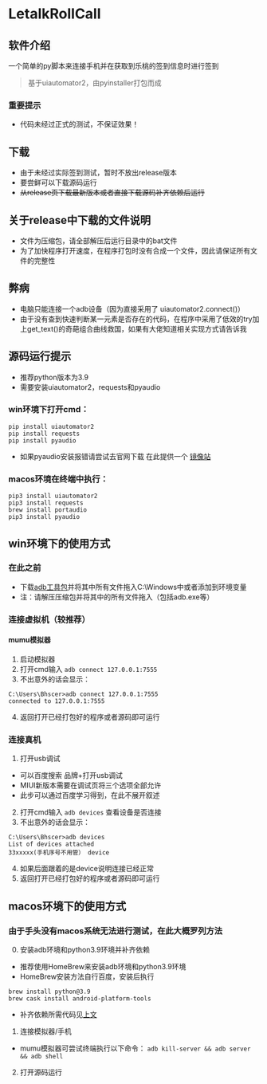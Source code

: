 # LetalkRollCall

## 软件介绍
一个简单的py脚本来连接手机并在获取到乐桃的签到信息时进行签到
> 基于uiautomator2，由pyinstaller打包而成

### 重要提示
- 代码未经过正式的测试，不保证效果！

## 下载
- 由于未经过实际签到测试，暂时不放出release版本
- 要尝鲜可以下载源码运行
- ~~从release页下载最新版本或者直接下载源码补齐依赖后运行~~

## 关于release中下载的文件说明
- 文件为压缩包，请全部解压后运行目录中的bat文件
- 为了加快程序打开速度，在程序打包时没有合成一个文件，因此请保证所有文件的完整性

## 弊病
- 电脑只能连接一个adb设备（因为直接采用了 uiautomator2.connect()）
- 由于没有查到快速判断某一元素是否存在的代码，在程序中采用了低效的try加上get_text()的奇葩组合曲线救国，如果有大佬知道相关实现方式请告诉我

## 源码运行提示
- 推荐python版本为3.9
- 需要安装uiautomator2，requests和pyaudio
### win环境下打开cmd：
```
pip install uiautomator2
pip install requests
pip install pyaudio
```
- 如果pyaudio安装报错请尝试去官网下载 在此提供一个 [镜像站](https://www.lfd.uci.edu/~gohlke/pythonlibs/#pyaudio)
### macos环境在终端中执行：
```
pip3 install uiautomator2
pip3 install requests
brew install portaudio
pip3 install pyaudio
```

## win环境下的使用方式

### 在此之前
- 下载[adb工具包](https://developer.android.google.cn/studio/releases/platform-tools)并将其中所有文件拖入C:\Windows中或者添加到环境变量
- 注：请解压压缩包并将其中的所有文件拖入（包括adb.exe等）

### 连接虚拟机（较推荐）

#### mumu模拟器
1. 启动模拟器
2. 打开cmd输入 ```adb connect 127.0.0.1:7555```
3. 不出意外的话会显示：
```
C:\Users\Bhscer>adb connect 127.0.0.1:7555
connected to 127.0.0.1:7555
```
4. 返回打开已经打包好的程序或者源码即可运行

### 连接真机
1.  打开usb调试
- 可以百度搜索 品牌+打开usb调试
- MIUI新版本需要在调试页将三个选项全部允许
- 此步可以通过百度学习得到，在此不展开叙述
2.  打开cmd输入 ```adb devices``` 查看设备是否连接
3.  不出意外的话会显示：
```
C:\Users\Bhscer>adb devices
List of devices attached
33xxxxx(手机序号不用管） device
```
4.  如果后面跟着的是device说明连接已经正常
5.  返回打开已经打包好的程序或者源码即可运行

## macos环境下的使用方式
### 由于手头没有macos系统无法进行测试，在此大概罗列方法
0.  安装adb环境和python3.9环境并补齐依赖
- 推荐使用HomeBrew来安装adb环境和python3.9环境
- HomeBrew安装方法自行百度，安装后执行
```
brew install python@3.9
brew cask install android-platform-tools
```
- 补齐依赖所需代码见[上文](https://github.com/Bhscer/LetalkRollCall/blob/main/README.md#macos%E7%8E%AF%E5%A2%83%E5%9C%A8%E7%BB%88%E7%AB%AF%E4%B8%AD%E6%89%A7%E8%A1%8C)
1.  连接模拟器/手机
- mumu模拟器可尝试终端执行以下命令：
```adb kill-server && adb server && adb shell```
2.  打开源码运行
